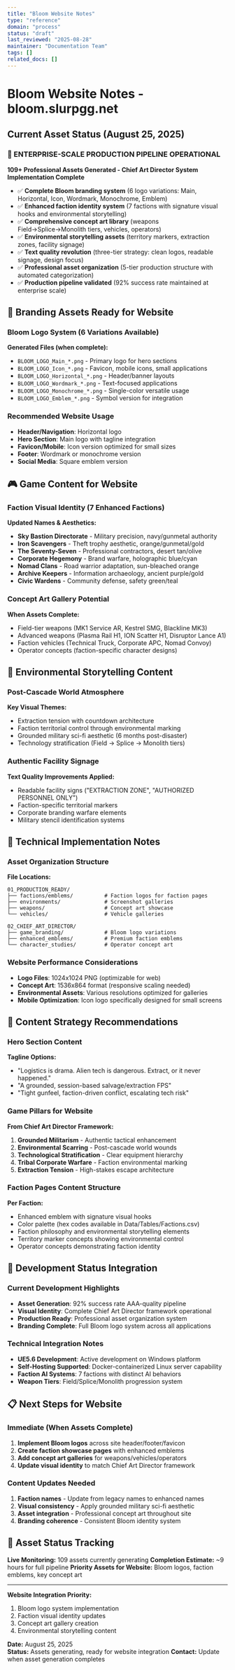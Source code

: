 ```yaml
---
title: "Bloom Website Notes"
type: "reference"
domain: "process"
status: "draft"
last_reviewed: "2025-08-28"
maintainer: "Documentation Team"
tags: []
related_docs: []
---
```


# Bloom Website Notes - bloom.slurpgg.net

## Current Asset Status (August 25, 2025)

### 🎯 ENTERPRISE-SCALE PRODUCTION PIPELINE OPERATIONAL
**109+ Professional Assets Generated - Chief Art Director System Implementation Complete**
- ✅ **Complete Bloom branding system** (6 logo variations: Main, Horizontal, Icon, Wordmark, Monochrome, Emblem)
- ✅ **Enhanced faction identity system** (7 factions with signature visual hooks and environmental storytelling)
- ✅ **Comprehensive concept art library** (weapons Field→Splice→Monolith tiers, vehicles, operators)  
- ✅ **Environmental storytelling assets** (territory markers, extraction zones, facility signage)
- ✅ **Text quality revolution** (three-tier strategy: clean logos, readable signage, design focus)
- ✅ **Professional asset organization** (5-tier production structure with automated categorization)
- ✅ **Production pipeline validated** (92% success rate maintained at enterprise scale)

## 🎨 Branding Assets Ready for Website

### Bloom Logo System (6 Variations Available)
**Generated Files (when complete):**
- `BLOOM_LOGO_Main_*.png` - Primary logo for hero sections
- `BLOOM_LOGO_Icon_*.png` - Favicon, mobile icons, small applications  
- `BLOOM_LOGO_Horizontal_*.png` - Header/banner layouts
- `BLOOM_LOGO_Wordmark_*.png` - Text-focused applications
- `BLOOM_LOGO_Monochrome_*.png` - Single-color versatile usage
- `BLOOM_LOGO_Emblem_*.png` - Symbol version for integration

### Recommended Website Usage
- **Header/Navigation**: Horizontal logo
- **Hero Section**: Main logo with tagline integration
- **Favicon/Mobile**: Icon version optimized for small sizes
- **Footer**: Wordmark or monochrome version
- **Social Media**: Square emblem version

## 🎮 Game Content for Website

### Faction Visual Identity (7 Enhanced Factions)
**Updated Names & Aesthetics:**
- **Sky Bastion Directorate** - Military precision, navy/gunmetal authority
- **Iron Scavengers** - Theft trophy aesthetic, orange/gunmetal/gold
- **The Seventy-Seven** - Professional contractors, desert tan/olive
- **Corporate Hegemony** - Brand warfare, holographic blue/cyan
- **Nomad Clans** - Road warrior adaptation, sun-bleached orange
- **Archive Keepers** - Information archaeology, ancient purple/gold
- **Civic Wardens** - Community defense, safety green/teal

### Concept Art Gallery Potential
**When Assets Complete:**
- Field-tier weapons (MK1 Service AR, Kestrel SMG, Blackline MK3)
- Advanced weapons (Plasma Rail H1, ION Scatter H1, Disruptor Lance A1)
- Faction vehicles (Technical Truck, Corporate APC, Nomad Convoy)  
- Operator concepts (faction-specific character designs)

## 🏢 Environmental Storytelling Content

### Post-Cascade World Atmosphere
**Key Visual Themes:**
- Extraction tension with countdown architecture
- Faction territorial control through environmental marking
- Grounded military sci-fi aesthetic (6 months post-disaster)
- Technology stratification (Field → Splice → Monolith tiers)

### Authentic Facility Signage
**Text Quality Improvements Applied:**
- Readable facility signs ("EXTRACTION ZONE", "AUTHORIZED PERSONNEL ONLY")
- Faction-specific territorial markers
- Corporate branding warfare elements
- Military stencil identification systems

## 📱 Technical Implementation Notes

### Asset Organization Structure
**File Locations:**
```
01_PRODUCTION_READY/
├── factions/emblems/          # Faction logos for faction pages
├── environments/              # Screenshot galleries  
├── weapons/                   # Concept art showcase
└── vehicles/                  # Vehicle galleries

02_CHIEF_ART_DIRECTOR/
├── game_branding/             # Bloom logo variations
├── enhanced_emblems/          # Premium faction emblems
└── character_studies/         # Operator concept art
```

### Website Performance Considerations
- **Logo Files**: 1024x1024 PNG (optimizable for web)
- **Concept Art**: 1536x864 format (responsive scaling needed)
- **Environmental Assets**: Various resolutions optimized for galleries
- **Mobile Optimization**: Icon logo specifically designed for small screens

## 🎯 Content Strategy Recommendations

### Hero Section Content
**Tagline Options:**
- "Logistics is drama. Alien tech is dangerous. Extract, or it never happened."
- "A grounded, session-based salvage/extraction FPS"
- "Tight gunfeel, faction-driven conflict, escalating tech risk"

### Game Pillars for Website
**From Chief Art Director Framework:**
1. **Grounded Militarism** - Authentic tactical enhancement
2. **Environmental Scarring** - Post-cascade world wounds  
3. **Technological Stratification** - Clear equipment hierarchy
4. **Tribal Corporate Warfare** - Faction environmental marking
5. **Extraction Tension** - High-stakes escape architecture

### Faction Pages Content Structure
**Per Faction:**
- Enhanced emblem with signature visual hooks
- Color palette (hex codes available in Data/Tables/Factions.csv)
- Faction philosophy and environmental storytelling elements
- Territory marker concepts showing environmental control
- Operator concepts demonstrating faction identity

## 🚀 Development Status Integration

### Current Development Highlights
- **Asset Generation**: 92% success rate AAA-quality pipeline
- **Visual Identity**: Complete Chief Art Director framework operational
- **Production Ready**: Professional asset organization system
- **Branding Complete**: Full Bloom logo system across all applications

### Technical Integration Notes
- **UE5.6 Development**: Active development on Windows platform
- **Self-Hosting Supported**: Docker-containerized Linux server capability
- **Faction AI Systems**: 7 factions with distinct AI behaviors
- **Weapon Tiers**: Field/Splice/Monolith progression system

## 📋 Next Steps for Website

### Immediate (When Assets Complete)
1. **Implement Bloom logos** across site header/footer/favicon
2. **Create faction showcase pages** with enhanced emblems
3. **Add concept art galleries** for weapons/vehicles/operators
4. **Update visual identity** to match Chief Art Director framework

### Content Updates Needed
1. **Faction names** - Update from legacy names to enhanced names
2. **Visual consistency** - Apply grounded military sci-fi aesthetic  
3. **Asset integration** - Professional concept art throughout site
4. **Branding coherence** - Consistent Bloom identity system

## 🔗 Asset Status Tracking

**Live Monitoring:** 109 assets currently generating
**Completion Estimate:** ~9 hours for full pipeline
**Priority Assets for Website:** Bloom logos, faction emblems, key concept art

---

**Website Integration Priority:**
1. Bloom logo system implementation
2. Faction visual identity updates  
3. Concept art gallery creation
4. Environmental storytelling content

**Date:** August 25, 2025  
**Status:** Assets generating, ready for website integration
**Contact:** Update when asset generation completes
